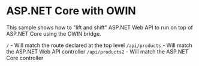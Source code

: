 # ASP.NET Core with OWIN

This sample shows how to "lift and shift" ASP.NET Web API to run on top of ASP.NET Core using the OWIN bridge. 

`/` - Will match the route declared at the top level
`/api/products` - Will match the ASP.NET Web API controller
`/api/products2` - Will match the ASP.NET Core controller


